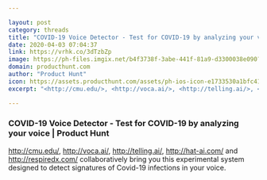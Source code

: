 ```yaml
---

layout: post
category: threads
title: "COVID-19 Voice Detector - Test for COVID-19 by analyzing your voice"
date: 2020-04-03 07:04:37
link: https://vrhk.co/3dTzbZp
image: https://ph-files.imgix.net/b4f3738f-3abe-441f-81a9-d3300038e090?auto=format&fit=crop&h=512&w=1024
domain: producthunt.com
author: "Product Hunt"
icon: https://assets.producthunt.com/assets/ph-ios-icon-e1733530a1bfc41080db8161823f1ef262cdbbc933800c0a2a706f70eb9c277a.png
excerpt: "<http://cmu.edu/>, <http://voca.ai/>, <http://telling.ai/>, <http://hat-ai.com/> and <http://respiredx.com/> collaboratively bring you this experimental system designed to detect signatures of Covid-19 infections in your voice."

---
```


### COVID-19 Voice Detector - Test for COVID-19 by analyzing your voice | Product Hunt

<http://cmu.edu/>, <http://voca.ai/>, <http://telling.ai/>, <http://hat-ai.com/> and <http://respiredx.com/> collaboratively bring you this experimental system designed to detect signatures of Covid-19 infections in your voice.